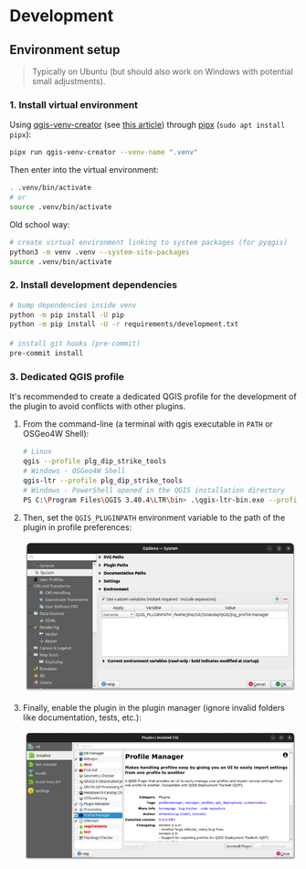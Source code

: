 # Development

## Environment setup

> Typically on Ubuntu (but should also work on Windows with potential small adjustments).

### 1. Install virtual environment

Using [qgis-venv-creator](https://github.com/GispoCoding/qgis-venv-creator) (see [this article](https://blog.geotribu.net/2024/11/25/creating-a-python-virtual-environment-for-pyqgis-development-with-vs-code-on-windows/#with-the-qgis-venv-creator-utility)) through [pipx](https://pipx.pypa.io) (`sudo apt install pipx`):

```sh
pipx run qgis-venv-creator --venv-name ".venv"
```

Then enter into the virtual environment:

```sh
. .venv/bin/activate
# or
source .venv/bin/activate
```

Old school way:

```bash
# create virtual environment linking to system packages (for pyqgis)
python3 -m venv .venv --system-site-packages
source .venv/bin/activate
```

### 2. Install development dependencies

```sh
# bump dependencies inside venv
python -m pip install -U pip
python -m pip install -U -r requirements/development.txt

# install git hooks (pre-commit)
pre-commit install
```

### 3. Dedicated QGIS profile

It's recommended to create a dedicated QGIS profile for the development of the plugin to avoid conflicts with other plugins.

1. From the command-line (a terminal with qgis executable in `PATH` or OSGeo4W Shell):

    ```sh
    # Linux
    qgis --profile plg_dip_strike_tools
    # Windows - OSGeo4W Shell
    qgis-ltr --profile plg_dip_strike_tools
    # Windows - PowerShell opened in the QGIS installation directory
    PS C:\Program Files\QGIS 3.40.4\LTR\bin> .\qgis-ltr-bin.exe --profile plg_dip_strike_tools
    ```

1. Then, set the `QGIS_PLUGINPATH` environment variable to the path of the plugin in profile preferences:

    ![QGIS - Add QGIS_PLUGINPATH environment variable in profile settings](../static/dev_qgis_set_pluginpath_envvar.png)

1. Finally, enable the plugin in the plugin manager (ignore invalid folders like documentation, tests, etc.):

    ![QGIS - Enable the plugin in the plugin manager](../static/dev_qgis_enable_plugin.png)
